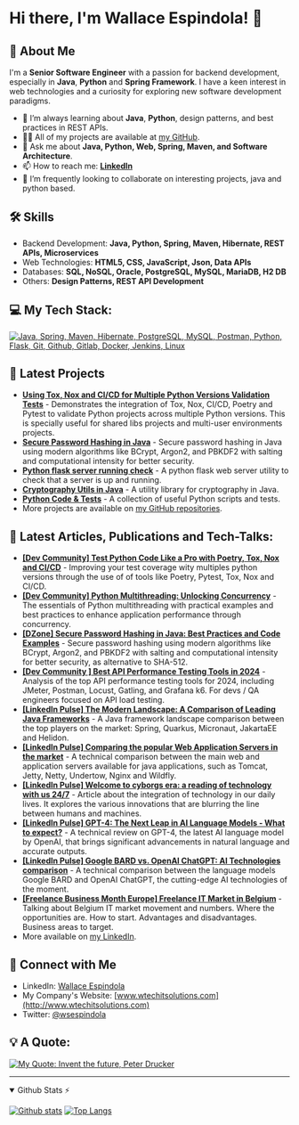 # Hi there, I'm Wallace Espindola! 👋

## 🚀 About Me
I'm a **Senior Software Engineer** with a passion for backend development, especially in **Java**, **Python** and **Spring Framework**. I have a keen interest in web technologies and a curiosity for exploring new software development paradigms.

- 🌱 I’m always learning about **Java**, **Python**, design patterns, and best practices in REST APIs.
- 👨‍💻 All of my projects are available at [my GitHub](https://github.com/wallaceespindola).
- 💬 Ask me about **Java, Python, Web, Spring, Maven, and Software Architecture**.
- 📫 How to reach me: **[LinkedIn](https://www.linkedin.com/in/wallaceespindola)**
- 💞️ I’m frequently looking to collaborate on interesting projects, java and python based.

## 🛠 Skills
- Backend Development: **Java, Python, Spring, Maven, Hibernate, REST APIs, Microservices**
- Web Technologies: **HTML5, CSS, JavaScript, Json, Data APIs**
- Databases: **SQL, NoSQL, Oracle, PostgreSQL, MySQL, MariaDB, H2 DB**
- Others: **Design Patterns, REST API Development**

## 💻 My Tech Stack:
[![Java, Spring, Maven, Hibernate, PostgreSQL, MySQL, Postman, Python, Flask, Git, Github, Gitlab, Docker, Jenkins, Linux](https://skillicons.dev/icons?i=java,spring,maven,hibernate,postgresql,mysql,postman,py,flask,git,github,gitlab,docker,jenkins,linux)](https://skillicons.dev)

## 🔭 Latest Projects
- **[Using Tox, Nox and CI/CD for Multiple Python Versions Validation Tests](https://github.com/wallaceespindola/tox-nox-python-tests)** - Demonstrates the integration of Tox, Nox, CI/CD, Poetry and Pytest to validate Python projects across multiple Python versions. This is specially useful for shared libs projects and multi-user environments projects.
- **[Secure Password Hashing in Java](https://github.com/wallaceespindola/password-hashing-security-java)** - Secure password hashing in Java using modern algorithms like BCrypt, Argon2, and PBKDF2 with salting and computational intensity for better security.
- **[Python flask server running check](https://github.com/wallaceespindola/python-flask-app)** - A python flask web server utility to check that a server is up and running.
- **[Cryptography Utils in Java](https://github.com/wallaceespindola/cryptography-utils-java)** - A utility library for cryptography in Java.
- **[Python Code & Tests](https://github.com/wallaceespindola/PythonRuns)** - A collection of useful Python scripts and tests.
- More projects are available on [my GitHub repositories](https://github.com/wallaceespindola?tab=repositories).

## 📃 Latest Articles, Publications and Tech-Talks:
- **[[Dev Community] Test Python Code Like a Pro with Poetry, Tox, Nox and CI/CD](https://dev.to/wallaceespindola/test-python-code-like-a-pro-with-poetry-tox-nox-and-cicd-1i6p)** - Improving your test coverage wity multiples python versions through the use of of tools like Poetry, Pytest, Tox, Nox and CI/CD.
- **[[Dev Community] Python Multithreading: Unlocking Concurrency](https://dev.to/wallaceespindola/python-multithreading-unlocking-concurrency-4gho)** - The essentials of Python multithreading with practical examples and best practices to enhance application performance through concurrency.
- **[[DZone] Secure Password Hashing in Java: Best Practices and Code Examples](https://bit.ly/secure-password-hashing-in-java)** - Secure password hashing using modern algorithms like BCrypt, Argon2, and PBKDF2 with salting and computational intensity for better security, as alternative to SHA-512.
- **[[Dev Community ] Best API Performance Testing Tools in 2024](https://bit.ly/best-api-performance-testing-tools)** - Analysis of the top API performance testing tools for 2024, including JMeter, Postman, Locust, Gatling, and Grafana k6. For devs / QA engineers focused on API load testing.
- **[[LinkedIn Pulse] The Modern Landscape: A Comparison of Leading Java Frameworks](http://bit.ly/top-java-frameworks)** - A Java framework landscape comparison between the top players on the market: Spring, Quarkus, Micronaut, JakartaEE and Helidon.
- **[[LinkedIn Pulse] Comparing the popular Web Application Servers in the market](https://bit.ly/popular-web-application-servers)** - A technical comparison between the main web and application servers available for java applications, such as Tomcat, Jetty, Netty, Undertow, Nginx and Wildfly.
- **[[LinkedIn Pulse] Welcome to cyborgs era: a reading of technology with us 24/7](https://bit.ly/welcome-age-cyborgs)** - Article about the integration of technology in our daily lives. It explores the various innovations that are blurring the line between humans and machines.
- **[[LinkedIn Pulse] GPT-4: The Next Leap in AI Language Models - What to expect?](https://bit.ly/gpt-4-next-leap-ai)** - A technical review on GPT-4, the latest AI language model by OpenAI, that brings significant advancements in natural language and accurate outputs.
- **[[LinkedIn Pulse] Google BARD vs. OpenAI ChatGPT: AI Technologies comparison](https://bit.ly/google-bard-vs-openai-chatgpt)** - A technical comparison between the language models Google BARD and OpenAI ChatGPT, the cutting-edge AI technologies of the moment.
- **[[Freelance Business Month Europe] Freelance IT Market in Belgium](https://bit.ly/it-freelance-market-in-belgium)** - Talking about Belgium IT market movement and numbers. Where the opportunities are. How to start. Advantages and disadvantages. Business areas to target.
- More available on [my LinkedIn](https://www.linkedin.com/in/wallaceespindola).

## 🤝 Connect with Me
- LinkedIn: [Wallace Espindola](https://www.linkedin.com/in/wallaceespindola)
- My Company's Website: [www.wtechitsolutions.com](http://www.wtechitsolutions.com)
- Twitter: [@wsespindola](https://twitter.com/wsespindola)

## 💡 A Quote:
[![My Quote: Invent the future, Peter Drucker](https://quotes-github-readme.vercel.app/api?type=horizontal&theme=dark&quote=The%20best%20way%20to%20predict%20the%20future%20is%20to%20invent%20it.&author=Peter%20Drucker)](https://github.com/piyushsuthar/github-readme-quotes)

---
  
<details open>
  
  <summary>Github Stats ⚡</summary>
  
  <a href="#">![Github stats](https://github-readme-stats.vercel.app/api?username=wallaceespindola&theme=blueberry&count_private=true&hide_border=true&line_height=20)</a>
  <a href="#">![Top Langs](https://github-readme-stats.vercel.app/api/top-langs/?username=wallaceespindola&layout=compact&theme=blueberry&count_private=true&hide_border=true)</a>
  
</details>
